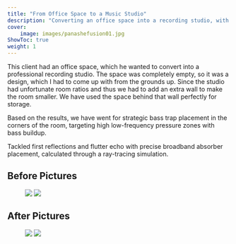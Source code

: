```yaml
---
title: "From Office Space to a Music Studio"
description: "Converting an office space into a recording studio, with before and after pictures."
cover:
    image: images/panashefusion01.jpg
ShowToc: true
weight: 1
---
```


This client had an office space, which he wanted to convert into a professional recording studio. The space was completely empty, so it was a design, which I had to come up with from the grounds up. Since the studio had unfortunate room ratios and thus we had to add an extra wall to make the room smaller. We have used the space behind that wall perfectly for storage.

Based on the results, we have went for strategic bass trap placement in the corners of the room, targeting high low-frequency pressure zones with bass buildup.

Tackled first reflections and flutter echo with precise broadband absorber placement, calculated through a ray-tracing simulation.

## Before Pictures
<figure>
  <img src="/images/panashefusion04.jpeg">
  <img src="/images/panashefusion05.jpeg">
</figure>

## After Pictures

<figure>
  <img src="/images/panashefusion02.jpeg">
  <img src="/images/panashefusion03.jpeg">
</figure>

